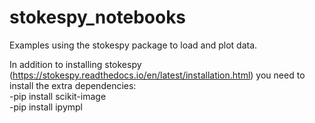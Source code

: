 # stokespy_notebooks
Examples using the stokespy package to load and plot data. 

In addition to installing stokespy (https://stokespy.readthedocs.io/en/latest/installation.html) you need to install the extra dependencies:\
-pip install scikit-image\
-pip install ipympl